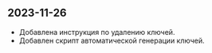 ## 2023-11-26

- Добавлена инструкция по удалению ключей.
- Добавлен скрипт автоматической генерации ключей.
